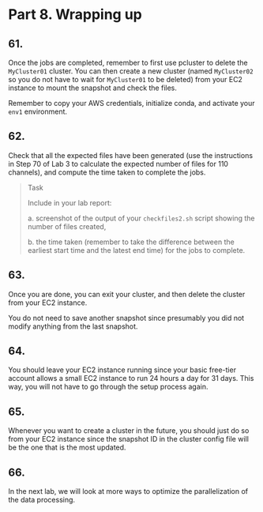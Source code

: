 # Part 8. Wrapping up

## 61.
Once the jobs are completed, remember to first use pcluster to delete the `MyCluster01` cluster. You can then create a new cluster (named `MyCluster02` so you do not have to wait for `MyCluster01` to be deleted) from your EC2 instance to mount the snapshot and check the files.

Remember to copy your AWS credentials, initialize conda, and activate your `env1` environment.

## 62.
Check that all the expected files have been generated (use the instructions in Step 70 of Lab 3 to calculate the expected number of files for 110 channels), and compute the time taken to complete the jobs.  

> <p class="task"> Task
>
> Include in your lab report:
> 
> a. screenshot of the output of your `checkfiles2.sh` script showing the number of files created,
>
> b. the time taken (remember to take the difference between the earliest start time and the latest end time) for the jobs to complete.

## 63.
Once you are done, you can exit your cluster, and then delete the cluster from your EC2 instance.

You do not need to save another snapshot since presumably you did not modify anything from the last snapshot.

## 64.
You should leave your EC2 instance running since your basic free-tier account allows a small EC2 instance to run 24 hours a day for 31 days. This way, you will not have to go through the setup process again. 

## 65.
Whenever you want to create a cluster in the future, you should just do so from your EC2 instance since the snapshot ID in the cluster config file will be the one that is the most updated.

## 66.
In the next lab, we will look at more ways to optimize the parallelization of the data processing.

